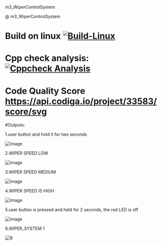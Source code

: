 m3_WiperControlSystem

@ m3_WiperControlSystem
# Build on linux [![Build-Linux](https://github.com/Sravan4803/M3_Wiper_Control_System/actions/workflows/Bulid_on_linux.yml/badge.svg)](https://github.com/Sravan4803/M3_Wiper_Control_System/actions/workflows/Bulid_on_linux.yml)

# Cpp check analysis: [![Cppcheck Analysis](https://github.com/Sravan4803/M3_Wiper_Control_System/actions/workflows/cppcheck_analysis.yml/badge.svg)](https://github.com/Sravan4803/M3_Wiper_Control_System/actions/workflows/cppcheck_analysis.yml)

# Code Quality Score https://api.codiga.io/project/33583/score/svg

#Outputs:

1.user button and hold it for two seconds

![image](https://user-images.githubusercontent.com/101699116/168215707-1df85c15-f6ee-4229-87b5-40d1774370cd.png)

2.WIPER SPEED LOW

![image](https://user-images.githubusercontent.com/101699116/168215724-29cad2c7-6d80-4088-9532-0b6cbf75de91.png)

3.WIPER SPEED MEDIUM

![image](https://user-images.githubusercontent.com/101699116/168215750-450c3897-7d73-4ffd-8ef0-bf2d8f5ff2f7.png)

4.WIPER SPEED IS HIGH

![image](https://user-images.githubusercontent.com/101699116/168215781-e5c57cad-0099-42b2-a374-0805f00754c6.png)

5.user button is pressed and held for 2 seconds, the red LED is off

![image](https://user-images.githubusercontent.com/101699116/168215804-4a4d8ac8-f4b3-4c63-8a97-7562c99e0903.png)

6.WIPER_SYSTEM 1

![8](https://user-images.githubusercontent.com/101699116/168319407-e32aa84d-818c-49fa-a6bc-12e0255912bf.png)

